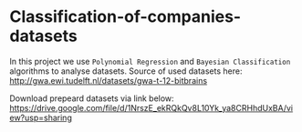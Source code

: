 # Classification-of-companies-datasets
In this project we use `Polynomial Regression` and `Bayesian Classification` algorithms to analyse datasets.
Source of used datasets here: http://gwa.ewi.tudelft.nl/datasets/gwa-t-12-bitbrains

Download prepeard datasets via link below:
https://drive.google.com/file/d/1NrszE_ekRQkQv8L10Yk_ya8CRHhdUxBA/view?usp=sharing
